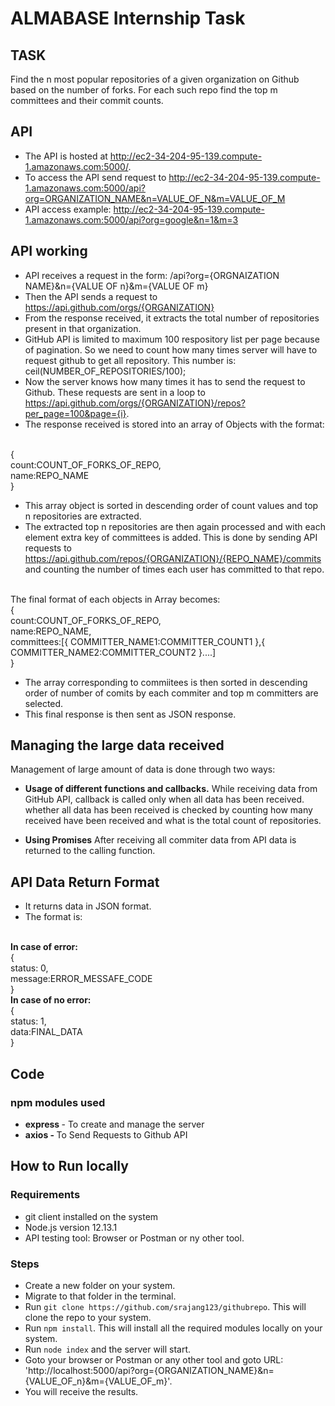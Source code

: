# ALMABASE Internship Task
## TASK
Find the n most popular repositories of a given organization on Github based on the number of forks. For each such repo find the top m committees and their commit counts. 
## API
* The API is hosted at http://ec2-34-204-95-139.compute-1.amazonaws.com:5000/.
* To access the API send request to http://ec2-34-204-95-139.compute-1.amazonaws.com:5000/api?org=ORGANIZATION_NAME&n=VALUE_OF_N&m=VALUE_OF_M
* API access example: http://ec2-34-204-95-139.compute-1.amazonaws.com:5000/api?org=google&n=1&m=3

##  API working
* API receives a request in the form: /api?org={ORGNAIZATION NAME}&n={VALUE OF n}&m={VALUE OF m}
* Then the API sends a request to https://api.github.com/orgs/{ORGANIZATION}
* From the response received, it extracts the total number of repositories present in that organization.
* GitHub API is limited to maximum 100 respository list per page because of pagination. So we need to count how many times server will have to request github to get all repository. This number is: ceil(NUMBER_OF_REPOSITORIES/100);
* Now the server knows how many times it has to send the request to Github. These requests are sent in a loop to https://api.github.com/orgs/{ORGANIZATION}/repos?per_page=100&page={i}. 
* The response received is stored into an array of Objects with the format:
<br/>
    {
        <br/>
        count:COUNT_OF_FORKS_OF_REPO,
        <br/>
        name:REPO_NAME
        <br/>
    }

* This array object is sorted in descending order of count values and top n repositories are extracted.
* The extracted top n repositories are then again processed and with each element extra key of committees is added. This is done by sending API requests to https://api.github.com/repos/{ORGANIZATION}/{REPO_NAME}/commits and counting the number of times each user has committed to that repo. 
<br/>
The final format of each objects in Array becomes:
<br/>
{
    <br/>
        count:COUNT_OF_FORKS_OF_REPO,
        <br/>
        name:REPO_NAME,
        <br/>
        committees:[{
            COMMITTER_NAME1:COMMITTER_COUNT1
        },{
            COMMITTER_NAME2:COMMITTER_COUNT2
        }....]
        <br/>
}

* The array corresponding to commiitees is then sorted in descending order of number of comits by each commiter and top m committers are selected.
* This final response is then sent as JSON response.

## Managing the large data received
Management of large amount of data is done through two ways:
* <b>Usage of different functions and callbacks.</b>
While receiving data from GitHub API, callback is called only when all data has been received. whether all data has been received is checked by counting how many received have been received and what is the total count of repositories. 

* <b>Using Promises</b>
After receiving all commiter data from API data is returned to the calling function.

## API Data Return Format
* It returns data in JSON format.
* The format is:
<br/>
<b>In case of error:</b>
<br/>
    {
        <br/>
        status: 0,
        <br/>
        message:ERROR_MESSAFE_CODE
        <br/>
    }
<br/>
<b>In case of no error:</b>
    <br/>
    {
        <br/>
        status: 1,
        <br/>
        data:FINAL_DATA
        <br/>
    }

## Code
### npm modules used
* <b>express </b>- To create and manage the server
* <b>axios - </b>To Send Requests to Github API

## How to Run locally
### Requirements
* git client installed on the system
* Node.js version 12.13.1
* API testing tool: Browser or Postman or ny other tool.
### Steps
* Create a new folder on your system.
* Migrate to that folder in the terminal.
* Run `git clone https://github.com/srajang123/githubrepo`. This will clone the repo to your system.
* Run `npm install`. This will install all the required modules locally on your system.
* Run `node index` and the server will start.
* Goto your browser or Postman or any other tool and goto URL: 'http://localhost:5000/api?org={ORGANIZATION_NAME}&n={VALUE_OF_n}&m={VALUE_OF_m}'.
* You will receive the results.

